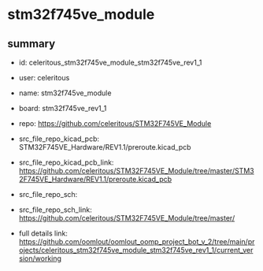 # stm32f745ve_module
 
## summary 
* id: celeritous_stm32f745ve_module_stm32f745ve_rev1_1
* user: celeritous
* name: stm32f745ve_module
* board: stm32f745ve_rev1_1
* repo: https://github.com/celeritous/STM32F745VE_Module
* src_file_repo_kicad_pcb: STM32F745VE_Hardware/REV1.1/preroute.kicad_pcb
* src_file_repo_kicad_pcb_link: https://github.com/celeritous/STM32F745VE_Module/tree/master/STM32F745VE_Hardware/REV1.1/preroute.kicad_pcb


* src_file_repo_sch: 
* src_file_repo_sch_link: https://github.com/celeritous/STM32F745VE_Module/tree/master/
* full details link: https://github.com/oomlout/oomlout_oomp_project_bot_v_2/tree/main/projects/celeritous_stm32f745ve_module_stm32f745ve_rev1_1/current_version/working  







